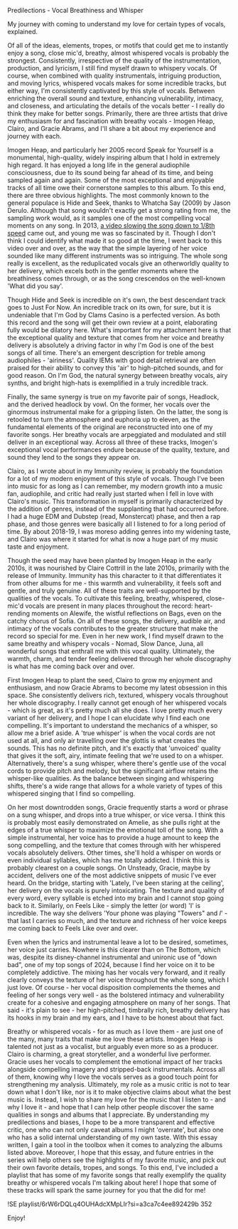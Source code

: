 Predilections - Vocal Breathiness and Whisper

My journey with coming to understand my love for certain types of vocals, explained.

Of all of the ideas, elements, tropes, or motifs that could get me to instantly enjoy a song, close mic'd, breathy, almost whispered vocals is probably the strongest. Consistently, irrespective of the quality of the instrumentation, production, and lyricism, I still find myself drawn to whispery vocals. Of course, when combined with quality instrumentals, intriguing production, and moving lyrics, whispered vocals makes for some incredible tracks, but either way, I'm consistently captivated by this style of vocals. Between enriching the overall sound and texture, enhancing vulnerability, intimacy, and closeness, and articulating the details of the vocals better - I really do think they make for better songs. Primarily, there are three artists that drive my enthusiasm for and fascination with breathy vocals - Imogen Heap, Clairo, and Gracie Abrams, and I'll share a bit about my experience and journey with each.

Imogen Heap, and particularly her 2005 record Speak for Yourself is a monumental, high-quality, widely inspiring album that I hold in extremely high regard. It has enjoyed a long life in the general audiophile consciousness, due to its sound being far ahead of its time, and being sampled again and again. Some of the most exceptional and enjoyable tracks of all time owe their cornerstone samples to this album. To this end, there are three obvious highlights. The most commonly known to the general populace is Hide and Seek, thanks to Whatcha Say (2009) by Jason Derulo. Although that song wouldn't exactly get a strong rating from me, the sampling work would, as it samples one of the most compelling vocal moments on any song. In 2013, [a video slowing the song down to 1/8th speed](https://www.youtube.com/watch?v=9jw27h74o2k) came out, and young me was so fascinated by it. Though I don't think I could identify what made it so good at the time, I went back to this video over and over, as the way that the simple layering of her voice sounded like many different instruments was so intriguing. The whole song really is excellent, as the reduplicated vocals give an otherworldly quality to her delivery, which excels both in the gentler moments where the breathiness comes through, or as the song crescendos on the well-known 'What did you say'. 

Though Hide and Seek is incredible on it's own, the best descendant track goes to Just For Now. An incredible track on its own, for sure, but it is undeniable that I'm God by Clams Casino is a perfected version. As both this record and the song will get their own review at a point, elaborating fully would be dilatory here. What's important for my attachment here is that the exceptional quality and texture that comes from her voice and breathy delivery is absolutely a driving factor in why I'm God is one of the best songs of all time. There's an emergent description for treble among audiophiles - 'airiness'. Quality IEMs with good detail retrieval are often praised for their ability to convey this 'air' to high-pitched sounds, and for good reason. On I'm God, the natural synergy between breathy vocals, airy synths, and bright high-hats is exemplified in a truly incredible track. 

Finally, the same synergy is true on my favorite pair of songs, Headlock, and the derived headlock by vowl. On the former, her vocals over the ginormous instrumental make for a gripping listen. On the latter, the song is retooled to turn the atmosphere and euphoria up to eleven, as the fundamental elements of the original are reconstructed into one of my favorite songs. Her breathy vocals are arpeggiated and modulated and still deliver in an exceptional way. Across all three of these tracks, Imogen's exceptional vocal performances endure because of the quality, texture, and sound they lend to the songs they appear on.

Clairo, as I wrote about in my Immunity review, is probably the foundation for a lot of my modern enjoyment of this style of vocals. Though I've been into music for as long as I can remember, my modern growth into a music fan, audiophile, and critic had really just started when I fell in love with Clairo's music. This transformation in myself is primarily characterized by the addition of genres, instead of the supplanting that had occurred before. I had a huge EDM and Dubstep (read, Monstercat) phase, and then a rap phase, and those genres were basically all I listened to for a long period of time. By about 2018-19, I was moreso adding genres into my widening taste, and Clairo was where it started for what is now a huge part of my music taste and enjoyment. 

Though the seed may have been planted by Imogen Heap in the early 2010s, it was nourished by Claire Cottrill in the late 2010s, primarily with the release of Immunity. Immunity has this character to it that differentiates it from other albums for me - this warmth and vulnerability, it feels soft and gentle, and truly genuine. All of these traits are well-supported by the qualities of the vocals. To cultivate this feeling, breathy, whispered, close-mic'd vocals are present in many places throughout the record: heart-rending moments on Alewife, the wistful reflections on Bags, even on the catchy chorus of Sofia. On all of these songs, the delivery, audible air, and intimacy of the vocals contributes to the greater structure that make the record so special for me. Even in her new work, I find myself drawn to the same breathy and whispery vocals - Nomad, Slow Dance, Juna, all wonderful songs that enthrall me with this vocal quality. Ultimately, the warmth, charm, and tender feeling delivered through her whole discography is what has me coming back over and over. 

First Imogen Heap to plant the seed, Clairo to grow my enjoyment and enthusiasm, and now Gracie Abrams to become my latest obsession in this space. She consistently delivers rich, textured, whispery vocals throughout her whole discography. I really cannot get enough of her whispered vocals - which is great, as it's pretty much all she does. I love pretty much every variant of her delivery, and I hope I can elucidate why I find each one compelling. It's important to understand the mechanics of a whisper, so allow me a brief aside. A 'true whisper' is when the vocal cords are not used at all, and only air travelling over the glottis is what creates the sounds. This has no definite pitch, and it's exactly that 'unvoiced' quality that gives it the soft, airy, intimate feeling that we're used to on a whisper. Alternatively, there's a sung whisper, where there's gentle use of the vocal cords to provide pitch and melody, but the significant airflow retains the whisper-like qualities. As the balance between singing and whispering shifts, there's a wide range that allows for a whole variety of types of this whispered singing that I find so compelling. 

On her most downtrodden songs, Gracie frequently starts a word or phrase on a sung whisper, and drops into a true whisper, or vice versa. I think this is probably most easily demonstrated on Amelie, as she pulls right at the edges of a true whisper to maximize the emotional toll of the song. With a simple instrumental, her voice has to provide a huge amount to keep the song compelling, and the texture that comes through with her whispered vocals absolutely delivers. Other times, she'll hold a whisper on words or even individual syllables, which has me totally addicted. I think this is probably clearest on a couple songs. On Unsteady, Gracie, maybe by accident, delivers one of the most addictive snippets of music I've ever heard. On the bridge, starting with 'Lately, I've been staring at the ceiling', her delivery on the vocals is purely intoxicating. The texture and quality of every word, every syllable is etched into my brain and I cannot stop going back to it. Similarly, on Feels Like - simply the letter (or word) 'I' is incredible. The way she delivers 'Your phone was playing "Towers" and *I*' - that last I carries so much, and the texture and richness of her voice keeps me coming back to Feels Like over and over. 

Even when the lyrics and instrumental leave a lot to be desired, sometimes, her voice just carries. Nowhere is this clearer than on The Bottom, which was, despite its disney-channel instrumental and unironic use of "down bad", one of my top songs of 2024, because I find her voice on it to be completely addictive. The mixing has her vocals very forward, and it really clearly conveys the texture of her voice throughout the whole song, which I just love. Of course - her vocal disposition complements the themes and feeling of her songs very well - as the bolstered intimacy and vulnerability create for a cohesive and engaging atmosphere on many of her songs. That said - it's plain to see - her high-pitched, timbrally rich, breathy delivery has its hooks in my brain and my ears, and I have to be honest about that fact. 

Breathy or whispered vocals - for as much as I love them - are just one of the many, many traits that make me love these artists. Imogen Heap is talented not just as a vocalist, but arguably even more so as a producer. Clairo is charming, a great storyteller, and a wonderful live performer. Gracie uses her vocals to complement the emotional impact of her tracks alongside compelling imagery and stripped-back instrumentals. Across all of them, knowing why I love the vocals serves as a good touch point for strengthening my analysis. Ultimately, my role as a music critic is not to tear down what I don't like, nor is it to make objective claims about what the best music is. Instead, I wish to share my love for the music that I listen to - and why I love it - and hope that I can help other people discover the same qualities in songs and albums that I appreciate. By understanding my predilections and biases, I hope to be a more transparent and effective critic, one who can not only caveat albums I might 'overrate', but also one who has a solid internal understanding of my own taste. With this essay written, I gain a tool in the toolbox when it comes to analyzing the albums listed above. Moreover, I hope that this essay, and future entries in the series will help others see the highlights of my favorite music, and pick out their own favorite details, tropes, and songs. To this end, I've included a playlist that has some of my favorite songs that really exemplify the quality breathy or whispered vocals I'm talking about here! I hope that some of these tracks will spark the same journey for you that the did for me!

!SE playlist/6rW6rDQLq4OUHAdcXMpLIr?si=a3ca7c4ee892429b 352

Enjoy!